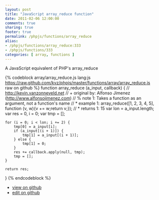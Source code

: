 ```yaml
---
layout: post
title: "JavaScript array_reduce function"
date: 2011-02-06 12:00:00
comments: true
sharing: true
footer: true
permalink: /phpjs/functions/array_reduce
alias:
- /phpjs/functions/array_reduce:333
- /phpjs/functions/333
categories: [ array, functions ]
---
```

A JavaScript equivalent of PHP's array_reduce
<!-- more -->
{% codeblock array/array_reduce.js lang:js https://raw.github.com/kvz/phpjs/master/functions/array/array_reduce.js raw on github %}
function array_reduce (a_input, callback) {
    // http://kevin.vanzonneveld.net
    // +   original by: Alfonso Jimenez (http://www.alfonsojimenez.com)
    // %        note 1: Takes a function as an argument, not a function's name
    // *     example 1: array_reduce([1, 2, 3, 4, 5], function (v, w){v += w;return v;});
    // *     returns 1: 15
    var lon = a_input.length;
    var res = 0,
        i = 0;
    var tmp = [];


    for (i = 0; i < lon; i += 2) {
        tmp[0] = a_input[i];
        if (a_input[(i + 1)]) {
            tmp[1] = a_input[(i + 1)];
        } else {
            tmp[1] = 0;
        }
        res += callback.apply(null, tmp);
        tmp = [];
    }

    return res;
}
{% endcodeblock %}
<ul>
 <li><a href="https://github.com/kvz/phpjs/blob/master/functions/array/array_reduce.js">view on github</a></li>
 <li><a href="https://github.com/kvz/phpjs/edit/master/functions/array/array_reduce.js">edit on github</a></li>
</ul>
